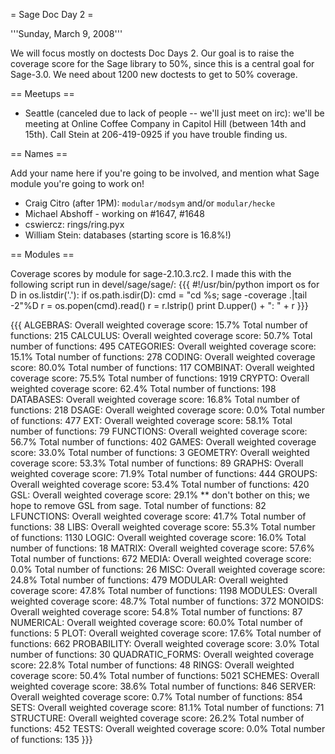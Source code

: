 = Sage Doc Day 2 =

'''Sunday, March 9, 2008'''

We will focus mostly on doctests Doc Days 2.   Our goal is to raise the coverage score for the Sage library to 50%, since this is a central goal for Sage-3.0.   We need about 1200 new doctests to get to 50% coverage.

== Meetups ==

 * Seattle (canceled due to lack of people -- we'll just meet on irc): we'll be meeting at Online Coffee Company in Capitol Hill (between 14th and 15th).  Call Stein at 206-419-0925 if you have trouble finding us.   

== Names ==

Add your name here if you're going to be involved, and mention what Sage module you're going to work on!

 * Craig Citro (after 1PM): `modular/modsym` and/or `modular/hecke`
 * Michael Abshoff - working on #1647, #1648
 * cswiercz:  rings/ring.pyx
 * William Stein: databases (starting score is 16.8%!)

== Modules ==

Coverage scores by module for sage-2.10.3.rc2.  I made this with the following
script run in devel/sage/sage/:
{{{
#!/usr/bin/python
import os
for D in os.listdir('.'):
    if os.path.isdir(D):
        cmd = "cd %s; sage -coverage .|tail -2"%D
        r = os.popen(cmd).read()
        r = r.lstrip()
        print D.upper() + ": " + r
}}}

{{{
ALGEBRAS: Overall weighted coverage score:  15.7%
Total number of functions:  215
CALCULUS: Overall weighted coverage score:  50.7%
Total number of functions:  495
CATEGORIES: Overall weighted coverage score:  15.1%
Total number of functions:  278
CODING: Overall weighted coverage score:  80.0%
Total number of functions:  117
COMBINAT: Overall weighted coverage score:  75.5%
Total number of functions:  1919
CRYPTO: Overall weighted coverage score:  62.4%
Total number of functions:  198
DATABASES: Overall weighted coverage score:  16.8%
Total number of functions:  218
DSAGE: Overall weighted coverage score:  0.0%
Total number of functions:  477
EXT: Overall weighted coverage score:  58.1%
Total number of functions:  79
FUNCTIONS: Overall weighted coverage score:  56.7%
Total number of functions:  402
GAMES: Overall weighted coverage score:  33.0%
Total number of functions:  3
GEOMETRY: Overall weighted coverage score:  53.3%
Total number of functions:  89
GRAPHS: Overall weighted coverage score:  71.9%
Total number of functions:  444
GROUPS: Overall weighted coverage score:  53.4%
Total number of functions:  420
GSL: Overall weighted coverage score:  29.1%    ** don't bother on this; we hope to remove GSL from sage. 
Total number of functions:  82
LFUNCTIONS: Overall weighted coverage score:  41.7%
Total number of functions:  38
LIBS: Overall weighted coverage score:  55.3%
Total number of functions:  1130
LOGIC: Overall weighted coverage score:  16.0%
Total number of functions:  18
MATRIX: Overall weighted coverage score:  57.6%
Total number of functions:  672
MEDIA: Overall weighted coverage score:  0.0%
Total number of functions:  26
MISC: Overall weighted coverage score:  24.8%
Total number of functions:  479
MODULAR: Overall weighted coverage score:  47.8%
Total number of functions:  1198
MODULES: Overall weighted coverage score:  48.7%
Total number of functions:  372
MONOIDS: Overall weighted coverage score:  54.8%
Total number of functions:  87
NUMERICAL: Overall weighted coverage score:  60.0%
Total number of functions:  5
PLOT: Overall weighted coverage score:  17.6%
Total number of functions:  662
PROBABILITY: Overall weighted coverage score:  3.0%
Total number of functions:  30
QUADRATIC_FORMS: Overall weighted coverage score:  22.8%
Total number of functions:  48
RINGS: Overall weighted coverage score:  50.4%
Total number of functions:  5021
SCHEMES: Overall weighted coverage score:  38.6%
Total number of functions:  846
SERVER: Overall weighted coverage score:  0.7%
Total number of functions:  854
SETS: Overall weighted coverage score:  81.1%
Total number of functions:  71
STRUCTURE: Overall weighted coverage score:  26.2%
Total number of functions:  452
TESTS: Overall weighted coverage score:  0.0%
Total number of functions:  135
}}}
